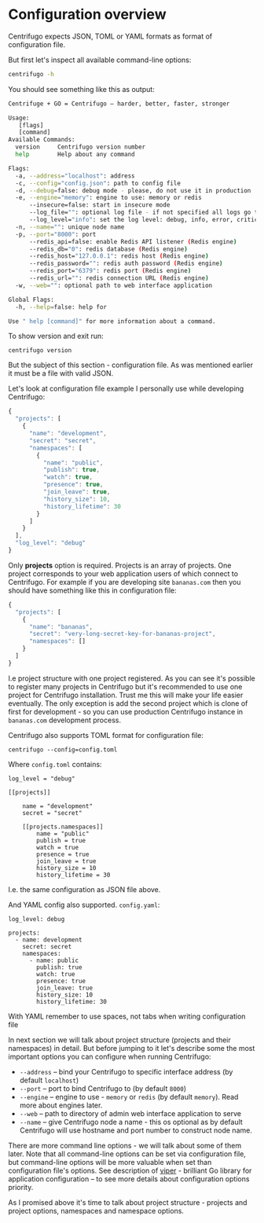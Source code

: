 # Configuration overview

Centrifugo expects JSON, TOML or YAML formats as format of configuration file.

But first let's inspect all available command-line options:

```bash
centrifugo -h
```

You should see something like this as output:

```bash
Centrifuge + GO = Centrifugo – harder, better, faster, stronger

Usage:
   [flags]
   [command]
Available Commands:
  version     Centrifugo version number
  help        Help about any command

Flags:
  -a, --address="localhost": address
  -c, --config="config.json": path to config file
  -d, --debug=false: debug mode - please, do not use it in production
  -e, --engine="memory": engine to use: memory or redis
      --insecure=false: start in insecure mode
      --log_file="": optional log file - if not specified all logs go to STDOUT
      --log_level="info": set the log level: debug, info, error, critical, fatal or none
  -n, --name="": unique node name
  -p, --port="8000": port
      --redis_api=false: enable Redis API listener (Redis engine)
      --redis_db="0": redis database (Redis engine)
      --redis_host="127.0.0.1": redis host (Redis engine)
      --redis_password="": redis auth password (Redis engine)
      --redis_port="6379": redis port (Redis engine)
      --redis_url="": redis connection URL (Redis engine)
  -w, --web="": optional path to web interface application

Global Flags:
  -h, --help=false: help for

Use " help [command]" for more information about a command.
```

To show version and exit run:

```
centrifugo version
```

But the subject of this section - configuration file. As was mentioned earlier it must be a file with valid JSON.

Let's look at configuration file example I personally use while developing Centrifugo:

```javascript
{
  "projects": [
    {
      "name": "development",
      "secret": "secret",
      "namespaces": [
        {
          "name": "public",
          "publish": true,
          "watch": true,
          "presence": true,
          "join_leave": true,
          "history_size": 10,
          "history_lifetime": 30
        }
      ]
    }
  ],
  "log_level": "debug"
}
```

Only **projects** option is required. Projects is an array of projects. One project corresponds to your web application
users of which connect to Centrifugo. For example if you are developing site `bananas.com` then you should have something
like this in configuration file:

```javascript
{
  "projects": [
    {
      "name": "bananas",
      "secret": "very-long-secret-key-for-bananas-project",
      "namespaces": []
    }
  ]
}
```

I.e project structure with one project registered. As you can see it's possible to register many projects in Centrifugo but
it's recommended to use one project for Centrifugo installation. Trust me this will make your life easier eventually.
The only exception is add the second project which is clone of first for development - so you can use production Centrifugo
instance in `bananas.com` development process.

Centrifugo also supports TOML format for configuration file:

```
centrifugo --config=config.toml
```

Where `config.toml` contains:

```
log_level = "debug"

[[projects]]

	name = "development"
	secret = "secret"

	[[projects.namespaces]]
		name = "public"
		publish = true
		watch = true
		presence = true
        join_leave = true
        history_size = 10
        history_lifetime = 30
```

I.e. the same configuration as JSON file above.

And YAML config also supported. `config.yaml`:

```
log_level: debug

projects:
  - name: development
    secret: secret
    namespaces:
      - name: public
        publish: true
        watch: true
        presence: true
        join_leave: true
        history_size: 10
        history_lifetime: 30

```

With YAML remember to use spaces, not tabs when writing configuration file

In next section we will talk about project structure (projects and their namespaces) in detail. But before jumping to it
let's describe some the most important options you can configure when running Centrifugo:

* `--address` – bind your Centrifugo to specific interface address (by default `localhost`)
* `--port` – port to bind Centrifugo to (by default `8000`)
* `--engine` – engine to use - `memory` or `redis` (by default `memory`). Read more about engines later.
* `--web` – path to directory of admin web interface application to serve
* `--name` – give Centrifugo node a name - this os optional as by default Centrifugo will use hostname and port number to construct node name.

There are more command line options - we will talk about some of them later. Note that all command-line options can
be set via configuration file, but command-line options will be more valuable when set than configuration file's options.
See description of [viper](https://github.com/spf13/viper) - brilliant Go library for application configuration – to
see more details about configuration options priority.

As I promised above it's time to talk about project structure - projects and project options, namespaces and namespace options.
